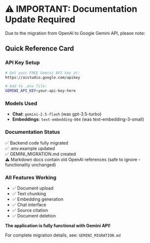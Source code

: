# ⚠️ IMPORTANT: Documentation Update Required

Due to the migration from OpenAI to Google Gemini API, please note:

## Quick Reference Card

### API Key Setup
```bash
# Get your FREE Gemini API key at:
https://aistudio.google.com/apikey

# Add to .env file:
GEMINI_API_KEY=your-api-key-here
```

### Models Used
- **Chat**: `gemini-2.5-flash` (was gpt-3.5-turbo)
- **Embeddings**: `text-embedding-004` (was text-embedding-3-small)

### Documentation Status
✅ Backend code fully migrated  
✅ .env.example updated  
✅ GEMINI_MIGRATION.md created  
⚠️ Markdown docs contain old OpenAI references (safe to ignore - functionality unchanged)

### All Features Working
- ✅ Document upload
- ✅ Text chunking
- ✅ Embedding generation  
- ✅ Chat interface
- ✅ Source citation
- ✅ Document deletion

**The application is fully functional with Gemini API!**

For complete migration details, see: `GEMINI_MIGRATION.md`
